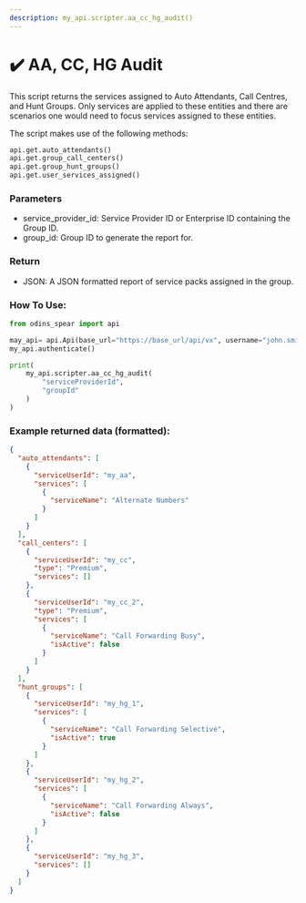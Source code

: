 ```yaml
---
description: my_api.scripter.aa_cc_hg_audit()
---
```


# ✔️ AA, CC, HG Audit

This script returns the services assigned to Auto Attendants, Call Centres, and Hunt Groups. Only services are applied to these entities and there are scenarios one would need to focus services assigned to these entities.

The script makes use of the following methods:

```python
api.get.auto_attendants()
api.get.group_call_centers()
api.get.group_hunt_groups()
api.get.user_services_assigned()
```

### Parameters&#x20;

* service\_provider\_id: Service Provider ID or Enterprise ID containing the Group ID.
* group\_id: Group ID to generate the report for.

### Return

* JSON: A JSON formatted report of service packs assigned in the group.

### How To Use:

```python
from odins_spear import api

may_api= api.Api(base_url="https://base_url/api/vx", username="john.smith", password="ODIN_INSTANCE_1")
my_api.authenticate()

print(
    my_api.scripter.aa_cc_hg_audit(
        "serviceProviderId",
        "groupId"
    )
)
```

### Example returned data (formatted):

```json
{
  "auto_attendants": [
    {
      "serviceUserId": "my_aa",
      "services": [
        {
          "serviceName": "Alternate Numbers"
        }
      ]
    }
  ],
  "call_centers": [
    {
      "serviceUserId": "my_cc",
      "type": "Premium",
      "services": []
    },
    {
      "serviceUserId": "my_cc_2",
      "type": "Premium",
      "services": [
        {
          "serviceName": "Call Forwarding Busy",
          "isActive": false
        }
      ]
    }
  ],
  "hunt_groups": [
    {
      "serviceUserId": "my_hg_1",
      "services": [
        {
          "serviceName": "Call Forwarding Selective",
          "isActive": true
        }
      ]
    },
    {
      "serviceUserId": "my_hg_2",
      "services": [
        {
          "serviceName": "Call Forwarding Always",
          "isActive": false
        }
      ]
    },
    {
      "serviceUserId": "my_hg_3",
      "services": []
    }
  ]
}
```
